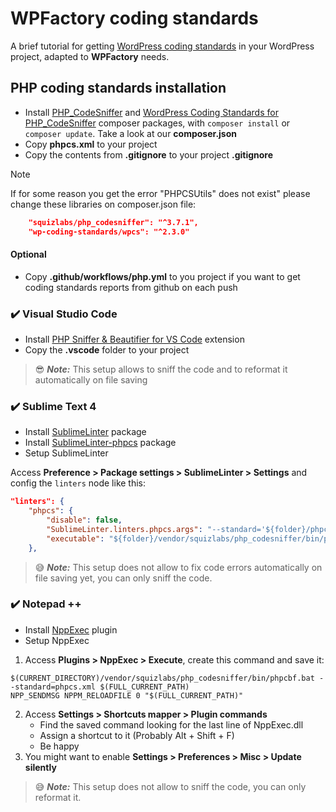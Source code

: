 # WPFactory coding standards
A brief tutorial for getting [WordPress coding standards](https://developer.wordpress.org/coding-standards/wordpress-coding-standards/) in your WordPress project, adapted to **WPFactory** needs.

## PHP coding standards installation
-  Install [PHP_CodeSniffer](https://github.com/squizlabs/PHP_CodeSniffer) and [WordPress Coding Standards for PHP_CodeSniffer](https://github.com/WordPress/WordPress-Coding-Standards) composer packages, with `composer install` or `composer update`. Take a look at our **composer.json**
- Copy **phpcs.xml** to your project
- Copy the contents from **.gitignore** to your project **.gitignore**

> [!NOTE]  
> If for some reason you get the error "PHPCSUtils" does not exist" please change these libraries on composer.json file: 
```json
    "squizlabs/php_codesniffer": "^3.7.1",
    "wp-coding-standards/wpcs": "^2.3.0"
```

#### Optional
- Copy **.github/workflows/php.yml** to you project if you want to get coding standards reports from github on each push

### :heavy_check_mark: Visual Studio Code 
* Install [PHP Sniffer & Beautifier for VS Code](https://github.com/valeryan/vscode-phpsab) extension
* Copy the **.vscode** folder to your project

> :sunglasses: **_Note:_** This setup allows to sniff the code and to reformat it automatically on file saving

### :heavy_check_mark: Sublime Text 4

* Install [SublimeLinter](http://www.sublimelinter.com/) package
* Install [SublimeLinter-phpcs](https://github.com/SublimeLinter/SublimeLinter-phpcs) package
* Setup SublimeLinter

Access **Preference > Package settings > SublimeLinter > Settings** and config the `linters` node like this:

```json
"linters": {
    "phpcs": {
        "disable": false,            
        "SublimeLinter.linters.phpcs.args": "--standard='${folder}/phpcs.xml'",            
        "executable": "${folder}/vendor/squizlabs/php_codesniffer/bin/phpcs.bat",
    },
```

> :sweat_smile: **_Note:_** This setup does not allow to fix code errors automatically on file saving yet, you can only sniff the code.

### :heavy_check_mark: Notepad ++

* Install [NppExec](https://github.com/d0vgan/nppexec) plugin
* Setup NppExec
1. Access **Plugins > NppExec > Execute**, create this command and save it:
```
$(CURRENT_DIRECTORY)/vendor/squizlabs/php_codesniffer/bin/phpcbf.bat --standard=phpcs.xml $(FULL_CURRENT_PATH)
NPP_SENDMSG NPPM_RELOADFILE 0 "$(FULL_CURRENT_PATH)"
```
2. Access **Settings > Shortcuts mapper > Plugin commands**
   * Find the saved command looking for the last line of NppExec.dll
   * Assign a shortcut to it (Probably Alt + Shift + F)
   * Be happy
4. You might want to enable **Settings > Preferences > Misc > Update silently**

> :sweat_smile: **_Note:_** This setup does not allow to sniff the code, you can only reformat it.
